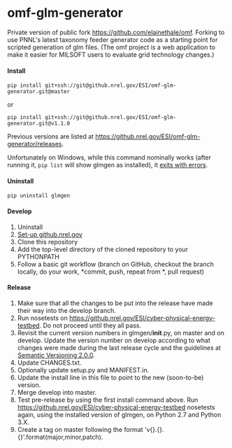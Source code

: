 # omf-glm-generator

Private version of public fork https://github.com/elainethale/omf. Forking to use PNNL's latest taxonomy feeder generator code as a starting point for scripted generation of glm files. (The omf project is a web application to make it easier for MILSOFT users to evaluate grid technology changes.)

#### Install

`pip install git+ssh://git@github.nrel.gov/ESI/omf-glm-generator.git@master`

or 

`pip install git+ssh://git@github.nrel.gov/ESI/omf-glm-generator.git@v1.1.0`

Previous versions are listed at https://github.nrel.gov/ESI/omf-glm-generator/releases.

Unfortunately on Windows, while this command nominally works (after running it, `pip list` will show glmgen as installed), it [exits with errors](http://stackoverflow.com/q/23938896/1470262).

#### Uninstall

`pip uninstall glmgen`

#### Develop

1. Uninstall
2. [Set-up github.nrel.gov](https://github.nrel.gov/ehale/git-training#prerequisites-set-up-githubnrelgov)
3. Clone this repository
4. Add the top-level directory of the cloned repository to your PYTHONPATH
5. Follow a basic git workflow (branch on GitHub, checkout the branch locally, do your work, *commit, push, repeat from *, pull request)

#### Release

1. Make sure that all the changes to be put into the release have made their way into the develop branch.
2. Run nosetests on https://github.nrel.gov/ESI/cyber-physical-energy-testbed. Do not proceed until they all pass.
3. Revisit the current version numbers in glmgen/__init__.py, on master and on develop. Update the version number on develop according to what changes were made during the last release cycle and the guidelines at [Semantic Versioning 2.0.0](http://semver.org/).
4. Update CHANGES.txt.
5. Optionally update setup.py and MANIFEST.in.
6. Update the install line in this file to point to the new (soon-to-be) version.
7. Merge develop into master. 
8. Test pre-release by using the first install command above. Run https://github.nrel.gov/ESI/cyber-physical-energy-testbed nosetests again, using the installed version of glmgen, on Python 2.7 and Python 3.X.
9. Create a tag on master following the format 'v{}.{}.{}'.format(major,minor,patch).

